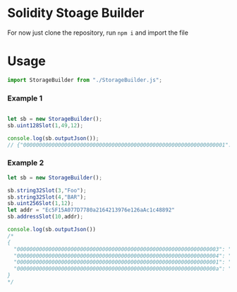 # Solidity Stoage Builder

For now just clone the repository, run `npm i` and import the file

# Usage
```javascript
import StorageBuilder from "./StorageBuilder.js";

```

### Example 1

```javascript

let sb = new StorageBuilder();
sb.uint128Slot(1,49,12);

console.log(sb.outputJson());
// {"0000000000000000000000000000000000000000000000000000000000000001":"0000000000000000000000000000000c00000000000000000000000000000031"}

```
### Example 2

```javascript
let sb = new StorageBuilder();

sb.string32Slot(3,"Foo");
sb.string32Slot(4,"BAR");
sb.uint256Slot(1,12);
let addr = "Ec5F15A077D7780a2164213976e126aAc1c48892"
sb.addressSlot(10,addr);

console.log(sb.outputJson())
/*
{
  "0000000000000000000000000000000000000000000000000000000000000003": "466f6f0000000000000000000000000000000000000000000000000000000006",
  "0000000000000000000000000000000000000000000000000000000000000004": "4241520000000000000000000000000000000000000000000000000000000006",
  "0000000000000000000000000000000000000000000000000000000000000001": "000000000000000000000000000000000000000000000000000000000000000c",
  "000000000000000000000000000000000000000000000000000000000000000a": "0000000000000000000000ec5f15a077d7780a2164213976e126aac1c48892"
}
*/
```

